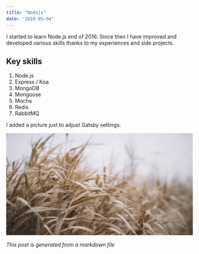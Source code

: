 ```yaml
---
title: "Nodejs"
date: "2019-05-04"
---
```


I started to learn Node.js end of 2016. Since then I have improved and developed various skills thanks to my experiences and side projects.

## Key skills

1. Node.js
2. Express / Koa
3. MongoDB
4. Mongoose
5. Mocha
6. Redis
7. RabbitMQ

I added a picture just to adjust Gatsby settings.

![Grass](./grass.png)

*This post is generated from a markdown file*
